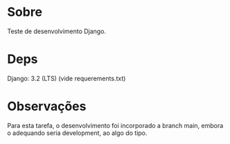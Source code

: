 # Sobre

Teste de desenvolvimento Django.


# Deps

Django: 3.2 (LTS)
(vide requerements.txt)

# Observações

Para esta tarefa, o desenvolvimento foi incorporado a branch main,
embora o adequando seria development, ao algo do tipo.
